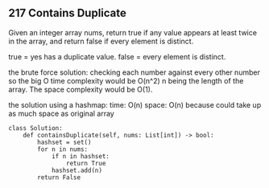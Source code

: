 ## 217 Contains Duplicate

Given an integer array nums, return true if any value appears at least twice in the array, and return false if every element is distinct. 

true = yes has a duplicate value.
false = every element is distinct.

the brute force solution:
checking each number against every other number so the 
big O time complexity would be O(n^2) n being the length of the array.
The space complexity would be O(1).

the solution using a hashmap:
time: O(n)
space: O(n)    because could take up as much space as original array

```
class Solution:
	def containsDuplicate(self, nums: List[int]) -> bool:
		hashset = set()
		for n in nums:
			if n in hashset:
				return True
			hashset.add(n)
		return False
```